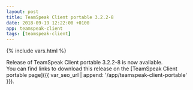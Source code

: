 ```yaml
---
layout: post
title: TeamSpeak Client portable 3.2.2-8
date: 2018-09-19 12:22:00 +0100
app: teamspeak-client
tags: [teamspeak-client]
---
```

{% include vars.html %}

Release of TeamSpeak Client portable 3.2.2-8 is now available.<br />
You can find links to download this release on the [TeamSpeak Client portable page]({{ var_seo_url | append: '/app/teamspeak-client-portable' }}).